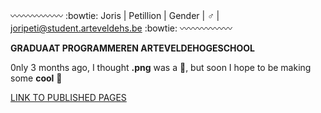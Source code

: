 

:wavy_dash::wavy_dash::wavy_dash::wavy_dash::wavy_dash::wavy_dash:
:bowtie: Joris | Petillion 
| Gender | :male_sign:
| joripeti@student.arteveldehs.be :bowtie:
:wavy_dash::wavy_dash::wavy_dash::wavy_dash::wavy_dash::wavy_dash:

**GRADUAAT PROGRAMMEREN ARTEVELDEHOGESCHOOL**

   0nly 3 months ago, I thought **.png** was a :penguin:, but soon I hope to be making some **cool** :poop:

[LINK TO PUBLISHED PAGES](https://github.com/pgmgent-atwork-1/opdracht-1-schrauwen-groen-pgm-joripeti.git)